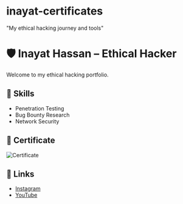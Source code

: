 # inayat-certificates
"My ethical hacking journey and tools"
# 🛡️ Inayat Hassan – Ethical Hacker
Welcome to my ethical hacking portfolio.

## 🧠 Skills
- Penetration Testing
- Bug Bounty Research
- Network Security

## 🏅 Certificate
![Certificate](https://link-to-your-certificate-image)

## 🔗 Links
- [Instagram](https://instagram.com/itx_me_groot_)
- [YouTube](https://youtube.com/@inayatonstrike)
